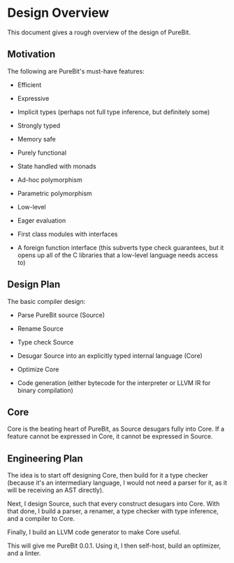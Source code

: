 Design Overview
===============

This document gives a rough overview of the design of PureBit.

Motivation
----------

The following are PureBit's must-have features:
* Efficient

* Expressive

* Implicit types (perhaps not full type inference, but definitely some)

* Strongly typed

* Memory safe

* Purely functional

* State handled with monads

* Ad-hoc polymorphism

* Parametric polymorphism

* Low-level

* Eager evaluation

* First class modules with interfaces

* A foreign function interface (this subverts type check guarantees, but it
  opens up all of the C libraries that a low-level language needs access to)

Design Plan
-----------

The basic compiler design:
* Parse PureBit source (Source)

* Rename Source

* Type check Source

* Desugar Source into an explicitly typed internal language (Core)

* Optimize Core

* Code generation (either bytecode for the interpreter or LLVM IR for
  binary compilation)

Core
----

Core is the beating heart of PureBit, as Source desugars fully into Core. If
a feature cannot be expressed in Core, it cannot be expressed in Source.

Engineering Plan
----------------

The idea is to start off designing Core, then build for it a type checker
(because it's an intermediary language, I would not need a parser for it,
as it will be receiving an AST directly).

Next, I design Source, such that every construct desugars into Core. With
that done, I build a parser, a renamer, a type checker with type inference, and
a compiler to Core.

Finally, I build an LLVM code generator to make Core useful.

This will give me PureBit 0.0.1. Using it, I then self-host, build an optimizer,
and a linter.
